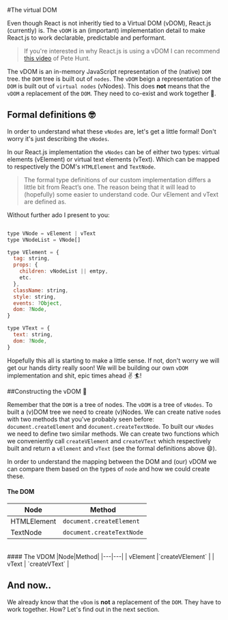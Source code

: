 #The virtual DOM

Even though React is not inheritly tied to a Virtual DOM (vDOM), React.js (currently) is. 
 The `vDOM` is an (important) implementation detail to make React.js to work declarable, predictable and performant.

> If you're interested in why React.js is using a vDOM I can recommend [this video](https://www.youtube.com/watch?v=-DX3vJiqxm4) of Pete Hunt.

The vDOM is an in-memory JavaScript representation of the (native) `DOM` tree.
the `DOM` tree is built out of `nodes`. The `vDOM` beign a representation of the `DOM` is built out of
`virtual nodes` (vNodes).
This does **not** means that the `vDOM` a replacement of the `DOM`. They need to co-exist and work together :couple:.  

## Formal definitions 🤓

In order to understand what these `vNodes` are, let's get a little formal! Don't worry it's just describing the `vNodes`. 

In our React.js implementation the `vNodes` can be of either two types: virtual elements (vElement) or virtual text elements (vText). 
Which can be mapped to respectively the DOM's `HTMLElement` and `TextNode`. 

>The formal type definitions of our custom implementation differs a little bit from React’s one. The reason being that it will lead to (hopefully) some easier to understand code.
Our vElement and vText are defined as.

Without further ado I present to you:
```javascript

type VNode = vElement | vText
type VNodeList = VNode[]

type VElement = {
  tag: string,
  props: {
    children: vNodeList || emtpy,
    etc.
  },
  className: string,
  style: string,
  events: ?Object,
  dom: ?Node,
}

type VText = {
  text: string,
  dom: ?Node,
}

```

Hopefully this all is starting to make a little sense. If not, don't worry we will get our hands dirty really soon! We will be 
building our own `vDOM` implementation and shit, epic times ahead :v: :surfer:️!

##Constructing the vDOM :office:

Remember that the `DOM` is a tree of nodes. The `vDOM` is a tree of `vNodes`. 
 To built a (v)DOM tree we need to create (v)Nodes.
We can create native `node`s with two methods that you've probably seen before: `document.createElement` and `document.createTextNode`. 
 To built our `vNodes` we need to define two similar methods. We can create two functions which we conveniently call 
 `createVElement` and `createVText` which respectively built and return a `vElement` and `vText` (see the formal definitions above :smile:).

In order to understand the mapping between the DOM and (our) vDOM we can compare them based on the types of `node` and how we could create
these. 
<br>
#### The DOM
|Node|Method|
|---|---|
| HTMLElement |	`document.createElement` |
| TextNode |	`document.createTextNode` |

<br>
#### The VDOM
|Node|Method|
|---|---|
| vElement |`createVElement` |
| vText | `createVText` |

## And now..

We already know that the `vDom` is **not** a replacement of the `DOM`. They have to work together. How? Let's find
out in the next section. 